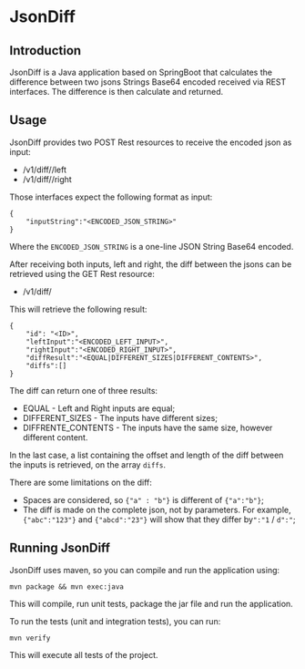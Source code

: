 # JsonDiff

## Introduction

JsonDiff is a Java application based on SpringBoot that calculates the difference between two jsons Strings Base64 encoded received via REST interfaces. The difference is then calculate and returned.

## Usage

JsonDiff provides two POST Rest resources to receive the encoded json as input:

 - /v1/diff/<id>/left
 - /v1/diff/<id>/right
 
Those interfaces expect the following format as input:

```
{
    "inputString":"<ENCODED_JSON_STRING>"
}
```

Where the `ENCODED_JSON_STRING` is a one-line JSON String Base64 encoded.

After receiving both inputs, left and right, the diff between the jsons can be retrieved using the GET Rest resource: 

 - /v1/diff/<id>
 
This will retrieve the following result:

```
{
    "id": "<ID>",
    "leftInput":"<ENCODED_LEFT_INPUT>",
    "rightInput":"<ENCODED_RIGHT_INPUT>",
    "diffResult":"<EQUAL|DIFFERENT_SIZES|DIFFERENT_CONTENTS>",
    "diffs":[]
}
```

The diff can return one of three results:

 - EQUAL - Left and Right inputs are equal;
 - DIFFERENT_SIZES - The inputs have different sizes;
 - DIFFRENTE_CONTENTS - The inputs have the same size, however different content.
 
In the last case, a list containing the offset and length of the diff between the inputs is retrieved, on the array `diffs`.

There are some limitations on the diff:

 - Spaces are considered, so `{"a" : "b"}` is different of `{"a":"b"}`;
 - The diff is made on the complete json, not by parameters. For example, `{"abc":"123"}` and `{"abcd":"23"}` will show that they differ by`":"1` / `d":"`;  

## Running JsonDiff

JsonDiff uses maven, so you can compile and run the application using:

```
mvn package && mvn exec:java
```

This will compile, run unit tests, package the jar file and run the application.

To run the tests (unit and integration tests), you can run:

```
mvn verify
```

This will execute all tests of the project.